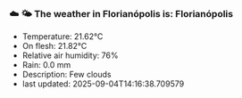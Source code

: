 ### ☁️ 🌤️  The weather in Florianópolis is: Florianópolis

- Temperature: 21.62°C
- On flesh: 21.82°C
- Relative air humidity: 76%
- Rain: 0.0 mm
- Description: Few clouds
- last updated: 2025-09-04T14:16:38.709579
